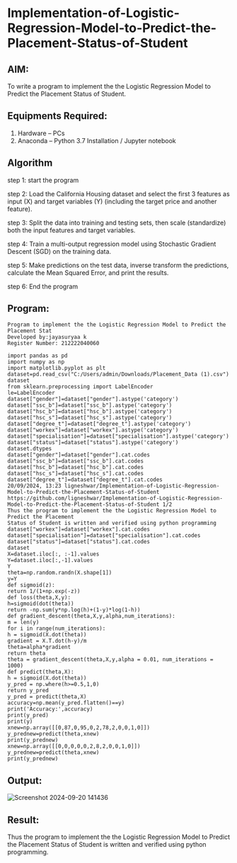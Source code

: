 # Implementation-of-Logistic-Regression-Model-to-Predict-the-Placement-Status-of-Student

## AIM:
To write a program to implement the the Logistic Regression Model to Predict the Placement Status of Student.

## Equipments Required:
1. Hardware – PCs
2. Anaconda – Python 3.7 Installation / Jupyter notebook

## Algorithm
step 1: start the program

step 2: Load the California Housing dataset and select the first 3 features as input (X) and target variables (Y) (including the target price and another feature).

step 3: Split the data into training and testing sets, then scale (standardize) both the input features and target variables.

step 4: Train a multi-output regression model using Stochastic Gradient Descent (SGD) on the training data.

step 5: Make predictions on the test data, inverse transform the predictions, calculate the Mean Squared Error, and print the results.

step 6: End the program
## Program:
```
Program to implement the the Logistic Regression Model to Predict the Placement Stat
Developed by:jayasuryaa k
Register Number: 212222040060
```
```
import pandas as pd
import numpy as np
import matplotlib.pyplot as plt
dataset=pd.read_csv("C:/Users/admin/Downloads/Placement_Data (1).csv")
dataset
from sklearn.preprocessing import LabelEncoder
le=LabelEncoder
dataset["gender"]=dataset["gender"].astype('category')
dataset["ssc_b"]=dataset["ssc_b"].astype('category')
dataset["hsc_b"]=dataset["hsc_b"].astype('category')
dataset["hsc_s"]=dataset["hsc_s"].astype('category')
dataset["degree_t"]=dataset["degree_t"].astype('category')
dataset["workex"]=dataset["workex"].astype('category')
dataset["specialisation"]=dataset["specialisation"].astype('category')
dataset["status"]=dataset["status"].astype('category')
dataset.dtypes
dataset["gender"]=dataset["gender"].cat.codes
dataset["ssc_b"]=dataset["ssc_b"].cat.codes
dataset["hsc_b"]=dataset["hsc_b"].cat.codes
dataset["hsc_s"]=dataset["hsc_s"].cat.codes
dataset["degree_t"]=dataset["degree_t"].cat.codes
20/09/2024, 13:23 ligneshwar/Implementation-of-Logistic-Regression-Model-to-Predict-the-Placement-Status-of-Student
https://github.com/ligneshwar/Implementation-of-Logistic-Regression-Model-to-Predict-the-Placement-Status-of-Student 1/2
Thus the program to implement the the Logistic Regression Model to Predict the Placement
Status of Student is written and verified using python programming
dataset["workex"]=dataset["workex"].cat.codes
dataset["specialisation"]=dataset["specialisation"].cat.codes
dataset["status"]=dataset["status"].cat.codes
dataset
X=dataset.iloc[:, :-1].values
Y=dataset.iloc[:,-1].values
Y
theta=np.random.randn(X.shape[1])
y=Y
def sigmoid(z):
return 1/(1+np.exp(-z))
def loss(theta,X,y):
h=sigmoid(dot(theta))
return -np.sum(y*np.log(h)+(1-y)*log(1-h))
def gradient_descent(theta,X,y,alpha,num_iterations):
m = len(y)
for i in range(num_iterations):
h = sigmoid(X.dot(theta))
gradient = X.T.dot(h-y)/m
theta=alpha*gradient
return theta
theta = gradient_descent(theta,X,y,alpha = 0.01, num_iterations = 1000)
def predict(theta,X):
h = sigmoid(X.dot(theta))
y_pred = np.where(h>=0.5,1,0)
return y_pred
y_pred = predict(theta,X)
accuracy=np.mean(y_pred.flatten()==y)
print('Accuracy:',accuracy)
print(y_pred)
print(y)
xnew=np.array([[0,87,0,95,0,2,78,2,0,0,1,0]])
y_prednew=predict(theta,xnew)
print(y_prednew)
xnew=np.array([[0,0,0,0,0,2,8,2,0,0,1,0]])
y_prednew=predict(theta,xnew)
print(y_prednew)
```


## Output:
![Screenshot 2024-09-20 141436](https://github.com/user-attachments/assets/f6f5680e-f220-4529-9ffd-bdfc23d1a82a)




## Result:
Thus the program to implement the the Logistic Regression Model to Predict the Placement Status of Student is written and verified using python programming.

